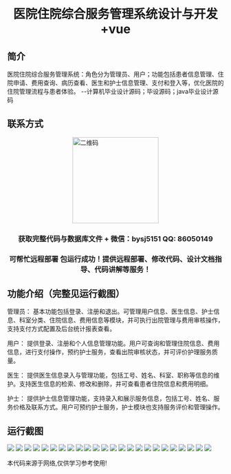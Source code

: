 <p><h1 align="center">医院住院综合服务管理系统设计与开发+vue</h1></p>

## 简介
医院住院综合服务管理系统：角色分为管理员、用户；功能包括患者信息管理、住院申请、费用查询、病历查看、医生和护士信息管理、支付和登入等，优化医院的住院管理流程与患者体验。    --计算机毕业设计源码；毕设源码；java毕业设计源码


## 联系方式
<img src="https://bs-1329754181.cos.ap-shanghai.myqcloud.com/wx.jpg" alt="二维码" style="display: block; margin: 0 auto;" width="200px">
<p><h3 align="center">获取完整代码与数据库文件 + 微信：bysj5151 QQ: 86050149</h3></p>
<p><h3 align="center">可帮忙远程部署 包运行成功！提供远程部署、修改代码、设计文档指导、代码讲解等服务！</h3></p>

## 功能介绍（完整见运行截图）
管理员： 基本功能包括登录、注册和退出。可管理用户信息、医生信息、护士信息、科室分类、住院信息、费用信息等模块，并可执行出院管理与费用审核操作，支持支付方式配置及后台统计报表查看。

用户： 提供登录、注册和个人信息管理功能。用户可查询和管理住院信息、费用信息，进行支付操作，预约护士服务，查看出院审核状态，并可评价护理服务质量。

医生： 提供医生信息录入与管理功能，包括工号、姓名、科室、职称等信息的维护。支持医生信息的检索、修改和删除，并可查看患者住院信息和费用明细。

护士： 提供护士信息管理功能，支持录入和展示服务信息，包括工号、姓名、服务价格及联系方式。用户可预约护士服务，护士模块也支持服务评价和管理操作。


## 运行截图
![](img/001.jpg)
![](img/002.jpg)
![](img/003.jpg)
![](img/004.jpg)
![](img/005.jpg)
![](img/006.jpg)
![](img/007.jpg)
![](img/008.jpg)
![](img/009.jpg)
![](img/010.jpg)
![](img/011.jpg)
![](img/012.jpg)
![](img/013.jpg)
![](img/014.jpg)
![](img/015.jpg)
![](img/016.jpg)
![](img/017.jpg)
![](img/018.jpg)
![](img/019.jpg)
![](img/020.jpg)
![](img/021.jpg)
![](img/022.jpg)
![](img/023.jpg)
![](img/024.jpg)

<p>本代码来源于网络,仅供学习参考使用!</p>
